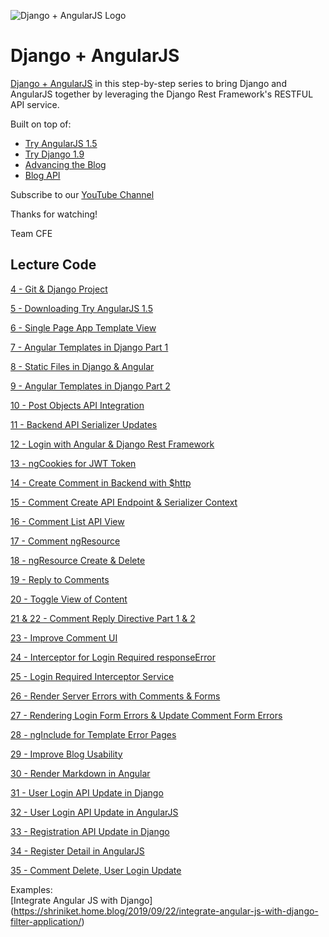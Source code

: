 ![Django + AngularJS Logo](https://cfe-static.s3.amazonaws.com/media/django-angularjs/images/Djangoangularjs.png)

# Django + AngularJS

[Django + AngularJS](https://www.codingforentrepreneurs.com/projects/django-angularjs/) in this step-by-step series to bring Django and AngularJS together by leveraging the Django Rest Framework's RESTFUL API service.

Built on top of:

- [Try AngularJS 1.5](https://www.codingforentrepreneurs.com/projects/try-angularjs-15/)
- [Try Django 1.9](https://www.youtube.com/playlist?list=PLEsfXFp6DpzQFqfCur9CJ4QnKQTVXUsRy)
- [Advancing the Blog](https://www.youtube.com/playlist?list=PLEsfXFp6DpzQB82YbmKKBy2jKdzpZKczn)
- [Blog API](https://www.youtube.com/playlist?list=PLEsfXFp6DpzTOcOVdZF-th7BS_GYGguAS)


Subscribe to our [YouTube Channel](http://joincfe.com/projects)

Thanks for watching!

Team CFE

## Lecture Code

[4 - Git & Django Project](../../tree/2f73efbc3a833f1d3ae887ffe46bc372f4ddc89e)

[5 - Downloading Try AngularJS 1.5](../../tree/5112bb32710bca14b6154966d1c4184611bd3699)

[6 - Single Page App Template View](../../tree/9aabf2a2a2ac67f9e401d0b2a5c948384f01a216)

[7 - Angular Templates in Django Part 1](../../tree/fd7988b6fa087fd164152e8f63ae1896affe454e)

[8 - Static Files in Django & Angular](../../tree/afaf493bedd40b5a31e60b72224e1f98a075dd41)

[9 - Angular Templates in Django Part 2](../../tree/6502e6b0566ce9ba086ce49ecbb9f10c17589d8c)

[10 - Post Objects API Integration](../../tree/01fc1b2eed5c86f89bed9d617ae475078fe64d89)

[11 - Backend API Serializer Updates](../../tree/06d2c1a7302b181b406089f9c853a72375f7bcdb)

[12 - Login with Angular & Django Rest Framework](../../tree/7b3cb318e12279d77372a10d28fcb9a8433ca5f0)

[13 - ngCookies for JWT Token](../../tree/d8a5d076bf88257fd4bf68ff6ed14a75a4742e6b)

[14 - Create Comment in Backend with $http](../../tree/ed3326c8dac9647592f6256b66a51ed8dc045300)

[15 - Comment Create API Endpoint & Serializer Context](../../tree/adeafebb56738c3ee49462760b4ada2a0e03ab5b)

[16 - Comment List API View](../../tree/cdbe0237cd4dc88dbf0a5f6aedeb83f70490d660)

[17 - Comment ngResource](../../tree/923a687695ef30971f1bae3abb6c2f9ecd0ced07)

[18 - ngResource Create & Delete](../../tree/18b1e16f999161bb23f29aab9c628a0bbfbe13b2)

[19 - Reply to Comments](../../tree/7f2e668bcacfb3c9eb8ef3b2f893081f6680ee88)

[20 - Toggle View of Content](../../tree/7fac2a7456d0a22492e5a463e020258282deee54)


[21 & 22 - Comment Reply Directive Part 1 & 2](../../tree/a0c37c7b0926e4c65a7e55f2a7c6f823a2a45bc9)

[23 - Improve Comment UI](../../tree/9245bb06c90963fccf8968c3bed16686d6323c93)

[24 - Interceptor for Login Required responseError](../../tree/1859abc0a1b5fa400d9dc02c10c7283a25f9028b)

[25 - Login Required Interceptor Service](../../tree/b5efda4a14948a36c3d18b92a4c439749ef55432)

[26 - Render Server Errors with Comments & Forms](../../tree/d34e6d46d16ea8bf362702101c79057a7ea58a5d)

[27 - Rendering Login Form Errors & Update Comment Form Errors](../../tree/e5a2c39bfa9d88c7cb1b2038782af335b5219c58)

[28 - ngInclude for Template Error Pages](../../tree/9c99090dd3f38c586498fd886b397a35a5b26fc6)

[29 - Improve Blog Usability](../../tree/3934a014310cac657d8d02397dc81ef6e126c67f)

[30 - Render Markdown in Angular](../../tree/e59567ea69c4759254efd41532326263a81354ad)

[31 - User Login API Update in Django](../../tree/17a7c60a846f7ac292763877618e3c15e81a6e56)

[32 - User Login API Update in AngularJS](../../tree/8eaa5493dd3c4b5ad75822df7dd7f47cf0291844)

[33 - Registration API Update in Django](../../tree/af713591b8104cfd728f33a6c409cbd339a4fa30)

[34 - Register Detail in AngularJS](../../tree/00f22fa8fa93c1aa67b4f7cc188e903ec90e7afb)

[35 - Comment Delete, User Login Update](../../tree/aba30f042e9c6b59e652d86c2e461ffb4323c644)

Examples:
<br/>
[Integrate Angular JS with Django] (https://shriniket.home.blog/2019/09/22/integrate-angular-js-with-django-filter-application/)


